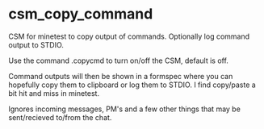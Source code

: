 # csm_copy_command
CSM for minetest to copy output of commands. Optionally log command output to STDIO.

Use the command .copycmd to turn on/off the CSM, default is off.

Command outputs will then be shown in a formspec where you can hopefully copy them
to clipboard or log them to STDIO. I find copy/paste a bit hit and miss in minetest.

Ignores incoming messages, PM's and a few other things that may be sent/recieved  to/from the chat.
